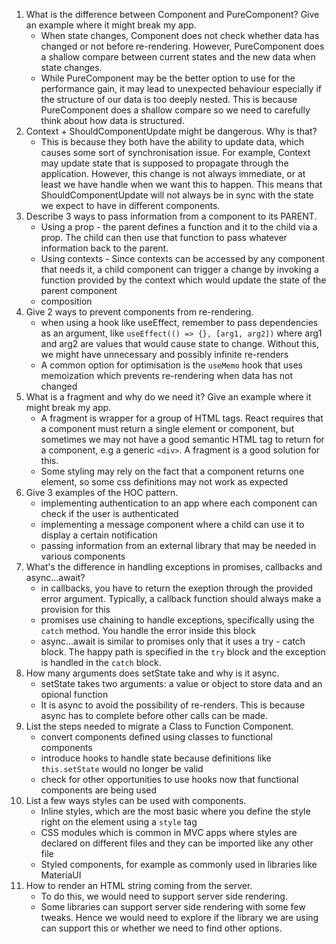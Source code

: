 1. What is the difference between Component and PureComponent? Give an example where it might break my app.
    - When state changes, Component does not check whether data has changed or not before re-rendering. However, PureComponent does a shallow compare between current states and the new data when state changes.
    - While PureComponent may be the better option to use for the performance gain, it may lead to unexpected behaviour especially if the structure of our data is too deeply nested. This is because PureComponent does a shallow compare so we need to carefully think about how data is structured.
2. Context + ShouldComponentUpdate might be dangerous. Why is that?
    - This is because they both have the ability to update data, which causes some sort of synchronisation issue. For example, Context may update state that is supposed to propagate through the application. However, this change is not always immediate, or at least we have handle when we want this to happen. This means that ShouldComponentUpdate will not always be in sync with the state we expect to have in different components.
3. Describe 3 ways to pass information from a component to its PARENT.
    - Using a prop - the parent defines a function and it to the child via a prop. The child can then use that function to pass whatever information back to the parent.
    - Using contexts - Since contexts can be accessed by any component that needs it, a child component can trigger a change by invoking a function provided by the context which would update the state of the parent component
    - composition
4. Give 2 ways to prevent components from re-rendering.
    - when using a hook like useEffect, remember to pass dependencies as an argument, like `useEffect(() => {}, [arg1, arg2])` where arg1 and arg2 are values that would cause state to change. Without this, we might have unnecessary and possibly infinite re-renders
    - A common option for optimisation is the `useMemo` hook that uses memoization which prevents re-rendering when data has not changed
5. What is a fragment and why do we need it? Give an example where it might break my app.
    - A fragment is wrapper for a group of HTML tags. React requires that a component must return a single element or component, but sometimes we may not have a good semantic HTML tag to return for a component, e.g a generic `<div>`. A fragment is a good solution for this.
    - Some styling may rely on the fact that a component returns one element, so some css definitions may not work as expected
6. Give 3 examples of the HOC pattern.
    - implementing authentication to an app where each component can check if the user is authenticated
    - implementing a message component where a child can use it to display a certain notification
    - passing information from an external library that may be needed in various components
7. What's the difference in handling exceptions in promises, callbacks and async...await?
    - in callbacks, you have to return the exeption through the provided error argument. Typically, a callback function should always make a provision for this
    - promises use chaining to handle exceptions, specifically using the `catch` method. You handle the error inside this block
    - async...await is similar to promises only that it uses a try - catch block. The happy path is specified in the `try` block and the exception is handled in the `catch` block.
8. How many arguments does setState take and why is it async.
    - setState takes two arguments: a value or object to store data and an opional function
    - It is async to avoid the possibility of re-renders. This is because async has to complete before other calls can be made.
9. List the steps needed to migrate a Class to Function Component.
    - convert components defined using classes to functional components
    - introduce hooks to handle state because definitions like `this.setState` would no longer be valid
    - check for other opportunities to use hooks now that functional components are being used
10. List a few ways styles can be used with components.
    - Inline styles, which are the most basic where you define the style right on the element using a `style` tag
    - CSS modules which is common in MVC apps where styles are declared on different files and they can be imported like any other file
    - Styled components, for example as commonly used in libraries like MateriaUI
11. How to render an HTML string coming from the server.
    - To do this, we would need to support server side rendering.
    - Some libraries can support server side rendering with some few tweaks. Hence we would need to explore if the library we are using can support this or whether we need to find other options.
